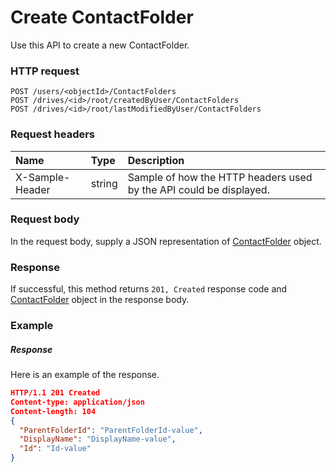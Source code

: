 # Create ContactFolder

Use this API to create a new ContactFolder.
### HTTP request
```http
POST /users/<objectId>/ContactFolders
POST /drives/<id>/root/createdByUser/ContactFolders
POST /drives/<id>/root/lastModifiedByUser/ContactFolders

```
### Request headers
| Name       | Type | Description|
|:---------------|:--------|:----------|
| X-Sample-Header  | string  | Sample of how the HTTP headers used by the API could be displayed.|

### Request body
In the request body, supply a JSON representation of [ContactFolder](../resources/contactfolder.md) object.


### Response
If successful, this method returns `201, Created` response code and [ContactFolder](../resources/contactfolder.md) object in the response body.

### Example
##### Response
Here is an example of the response.
```json
HTTP/1.1 201 Created
Content-type: application/json
Content-length: 104
{
  "ParentFolderId": "ParentFolderId-value",
  "DisplayName": "DisplayName-value",
  "Id": "Id-value"
}
```

<!-- uuid: 5f738c53-a321-4f06-9f6d-2e090da552dd
2015-10-12 21:30:01 UTC -->